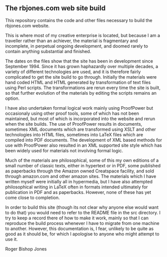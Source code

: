 
## The **rbjones.com** web site build

This repository contains the code and other files necessary to build the rbjones.com website.

This is where most of my creative enterprise is located, but because I am a traveller rather than an achiever, the material is fragmentary and incomplete, in perpetual ongoing development, and doomed rarely to contain anything substantial and finished.

The dates on the files show that the site has been in development since September 1994.
Since it has grown haphazardly over multiple decades, a variety of different technologies are used, and it is therefore fairly complicated to get the site build to go through.
Initially the materials were hand coded HTML and HTML generated by transformation of text files using Perl scripts.
The transformations are rerun every time the site is built, so that further evolution of the materials by editing the scripts remains an option.

I have also undertaken formal logical work mainly using ProofPower but occasionaly using other proof tools, some of which has not been maintained, but most of which is incorporated into the website and rerun when the site builds.
The use of ProofPower results in documents, sometimes XML documents which are transformed using XSLT and other technologies into HTML files, sometimes into LaTeX files which are compiled into PDF documents.
The development of XML based methods for use with ProofPower also resulted in an XML supported site style which has been widely used for materials not involving formal logic.

Much of the materials are philosophical, some of this my own editions of a small number of classic texts, either in hypertext or in PDF, some published as paperbacks through the Amazon owned Creatspace facility, and sold through amazon.com and other amazon sites.
The materials which I have written myself were initially all in hypermedia, but I have also attempted philosophical writing in LaTeX often in formats intended ultimately for publication in PDF and as paperbacks.
However, none of these has yet come close to completion.

In order to build this site (though its not clear why anyone else would want to do that) you would need to refer to the README file in the src directory.
I try to keep a record there of how to make it work, mainly so that I can reproduce the build process whenever I have to migrate from one machine to another.
However, this documentation is, I fear, unlikely to be quite as good as it should be, for which I apologise to anyone who might attempt to use it.

Roger Bishop Jones
